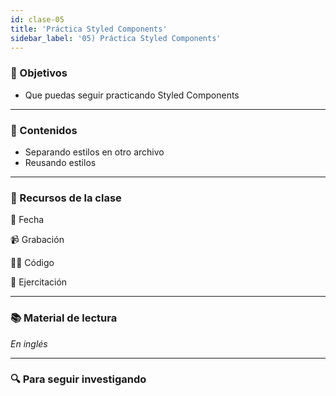 ```yaml
---
id: clase-05
title: 'Práctica Styled Components'
sidebar_label: '05) Práctica Styled Components'
---
```


### 🏁 Objetivos

- Que puedas seguir practicando Styled Components

---

### 📝 Contenidos

- Separando estilos en otro archivo
- Reusando estilos

---

### 🚀 Recursos de la clase

📆 Fecha

📹 Grabación

👩‍💻 Código

💪 Ejercitación

---

### 📚 Material de lectura

_En inglés_

---

### 🔍 Para seguir investigando
